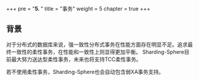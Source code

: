 +++
pre = "<b>5. </b>"
title = "事务"
weight = 5
chapter = true
+++

## 背景

对于分布式的数据库来说，强一致性分布式事务在性能方面存在明显不足。追求最终一致性的柔性事务，在性能和一致性上则显得更加平衡。
Sharding-Sphere目前最大努力送达型柔性事务，未来也将支持TCC柔性事务。

若不使用柔性事务，Sharding-Sphere也会自动包含弱XA事务支持。
